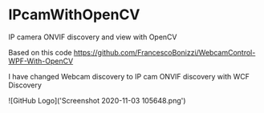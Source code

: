 # IPcamWithOpenCV
IP camera ONVIF discovery and view with OpenCV

Based on this code https://github.com/FrancescoBonizzi/WebcamControl-WPF-With-OpenCV

I have changed Webcam discovery to IP cam ONVIF discovery with WCF Discovery

![GitHub Logo]('Screenshot 2020-11-03 105648.png')
